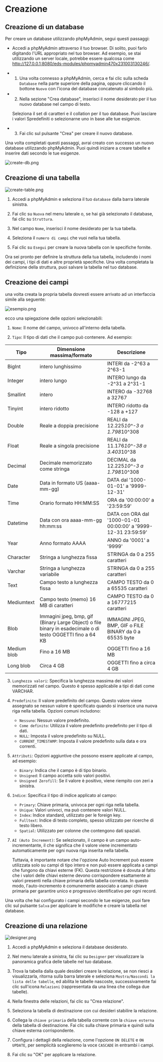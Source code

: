 # Creazione

## Creazione di un database
Per creare un database utilizzando phpMyAdmin, segui questi passaggi:

- Accedi a phpMyAdmin attraverso il tuo browser. Di solito, puoi farlo digitando l'URL appropriato nel tuo browser. Ad esempio, se stai utilizzando un server locale, potrebbe essere qualcosa come http://127.0.0.1:8080/eds-modules/phpmyadmin470x231003130246/.

- 1. Una volta connesso a phpMyAdmin, cerca e fai clic sulla scheda `Database` nella parte superiore della pagina, oppure cliccando il bottone `Nuovo` con l'icona del database concatenato al simbolo più.

- 2. Nella sezione "Crea database", inserisci il nome desiderato per il tuo nuovo database nel campo di testo.

    Seleziona il set di caratteri e il collation per il tuo database. Puoi lasciare i valori Spredefiniti o selezionarne uno in base alle tue esigenze.

- 3. Fai clic sul pulsante "Crea" per creare il nuovo database.

Una volta completati questi passaggi, avrai creato con successo un nuovo database utilizzando phpMyAdmin. Puoi quindi iniziare a creare tabelle e inserire dati secondo le tue esigenze.

![create-db.png](/create-db.png)


## Creazione di una tabella

![create-table.png](/create-table.png)


1. Accedi a phpMyAdmin e seleziona il tuo `database` dalla barra laterale sinistra.

2. Fai clic su `Nuova` nel menu laterale o, se hai già selezionato il database, fai clic su `Struttura`.

3. Nel campo `Nome`, inserisci il nome desiderato per la tua tabella.

4. Seleziona il `numero di campi` che vuoi nella tua tabella.

5. Fai clic su `Esegui` per creare la nuova tabella con le specifiche fornite.

Ora sei pronto per definire la struttura della tua tabella, includendo i nomi dei campi, i tipi di dati e altre proprietà specifiche. Una volta completata la definizione della struttura, puoi salvare la tabella nel tuo database.

## Creazione dei campi
una volta creata la propria tabella dovresti essere arrivato ad un interfaccia simile alla seguente:

![esempio.png](/esempio.png)

ecco una spiegazione delle opzioni selezionabili:

1. `Nome`: Il nome del campo, univoco all'interno della tabella.

2. `Tipo`: Il tipo di dati che il campo può contenere. Ad esempio:


| Tipo           | Dimensione massima/formato | Descrizione                                                                                       |
|----------------|-----------------------------|---------------------------------------------------------------------------------------------------|
| BigInt         | intero lunghissimo     | INTERI da -2^63 a 2^63-1                                                                         |
| Integer        | intero lungo | INTERO lungo da -2^31 a 2^31-1                                                                    |
| Smallint       | intero     | INTERO da -32768 a 32767                                                                         |
| Tinyint        | intero ridotto | INTERO ridotto da -128 a +127                                                                    |
| Double         | Reale a doppia precisione    | REALI da 12.225*10^-3 a 1.798*10^308                                                             |
| Float          | Reale a singola precisione   | REALI da 11.176*10^-38 a 3.403*10^38                                                             |
| Decimal        | Decimale memorizzato come stringa | DECIMAL da 12.225*10^-3 a 1.798*10^308                                                      |
| Date           | Data in formato US (aaaa-mm-gg) | DATA dal '1000-01-01' a '9999-12-31'                                                           |
| Time           | Orario formato HH:MM:SS       | ORA da '00:00:00' a '23:59:59'                                                                  |
| Datetime       | Data con ora aaaa-mm-gg hh:mm:ss | DATA con ORA dal '1000-01-01 00:00:00' a '9999-12-31 23:59:59'                                 |
| Year           | Anno formato AAAA              | ANNO da '0001' a '9999'                                                                          |
| Character      | Stringa a lunghezza fissa      | STRINGA da 0 a 255 caratteri                                                                     |
| Varchar        | Stringa a lunghezza variabile   | STRINGA da 0 a 255 caratteri                                                                     |
| Text           | Campo testo a lunghezza fissa  | CAMPO TESTO da 0 a 65535 caratteri                                                              |
| Mediumtext     | Campo testo (memo) 16 MB di caratteri | CAMPO TESTO da 0 a 16777215 caratteri                                                    |
| Blob           | Immagini jpeg, bmp, gif (Binary Large Object) o file binary in esadecimale o di testo OGGETTI fino a 64 KB | IMMAGINI JPEG, BMP, GIF o FILE BINARY da 0 a 65535 byte                           |
| Medium blob    | Fino a 16 MB                  | OGGETTI fino a 16 MB                                                                             |
| Long blob      | Circa 4 GB                    | OGGETTI fino a circa 4 GB                                                                        |

3. `Lunghezza valori`: Specifica la lunghezza massima dei valori memorizzati nel campo. Questo è spesso applicabile a tipi di dati come VARCHAR.

4. `Predefinito`: Il valore predefinito del campo. Questo valore viene assegnato se nessun valore è specificato quando si inserisce una nuova riga nella tabella. Opzioni comuni includono:

    - `Nessuno`: Nessun valore predefinito.
    - `Come definito`: Utilizza il valore predefinito predefinito per il tipo di dati.
    - `NULL`: Imposta il valore predefinito su NULL.
    - `CURRENT_TIMESTAMP`: Imposta il valore predefinito sulla data e ora correnti.
    
5. `Attributi`: Opzioni aggiuntive che possono essere applicate al campo, ad esempio:

    - `Binary`: Indica che il campo è di tipo binario.
    - `Unsigned`: Il campo accetta solo valori positivi.
    - `Unsigned Zerofill`: Se il valore è positivo, viene riempito con zeri a sinistra.

6. `Indice`: Specifica il tipo di indice applicato al campo:

    - `Primary`: Chiave primaria, univoca per ogni riga nella tabella.
    - `Unique`: Valori univoci, ma può contenere valori NULL.
    - `Index`: Indice standard, utilizzato per le foreign key.
    - `Fulltext`: Indice di testo completo, spesso utilizzato per ricerche di testo libero.
    - `Spatial`: Utilizzato per colonne che contengono dati spaziali.
7. `AI (Auto Increment)`: Se selezionato, il campo è un campo auto-incrementante, il che significa che il valore viene incrementato automaticamente per ogni nuova riga inserita nella tabella.

    Tuttavia, è importante notare che l'opzione Auto Increment può essere utilizzata solo su campi di tipo intero e non può essere applicata a campi che fungono da chiavi esterne (FK). Questa restrizione è dovuta al fatto che i valori delle chiavi esterne devono corrispondere esattamente ai valori presenti nella chiave primaria della tabella correlata. In questo modo, l'auto-incremento è comunemente associato a campi chiave primaria per garantire unico e progressivo identificativo per ogni record.

Una volta che hai configurato i campi secondo le tue esigenze, puoi fare clic sul pulsante `Salva` per applicare le modifiche e creare la tabella nel database.




## Creazione di una relazione

![designer.png](/designer.png)

1. Accedi a phpMyAdmin e seleziona il database desiderato.

2. Nel menu laterale a sinistra, fai clic su `Designer` per visualizzare la panoramica grafica delle tabelle nel tuo database.

3. Trova la tabella dalla quale desideri creare la relazione, se non riesci a visualizzarla, ritorna sulla barra laterale e seleziona `Mostra/Nascondi la lista delle tabelle`, ed abilita le tabelle nascoste, successivamente fai clic sull'icona `Relazioni` (rappresentata da una linea che collega due tabelle).

4. Nella finestra delle relazioni, fai clic su "Crea relazione".

5. Seleziona la tabella di destinazione con cui desideri stabilire la relazione.

6. Collega la `chiave primaria` della tabella corrente con la `chiave esterna` della tabella di destinazione. Fai clic sulla chiave primaria e quindi sulla chiave esterna corrispondente.

7. Configura i dettagli della relazione, come l'opzione `ON DELETE` e `ON UPDATE`, per semplicità sceglieremo la voce `CASCADE` in entrambi i campi.

8. Fai clic su "OK" per applicare la relazione.


